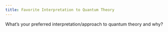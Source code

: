 ```yaml
---
title: Favorite Interpretation to Quantum Theory
---
```


What’s your preferred interpretation/approach to quantum theory and why?

